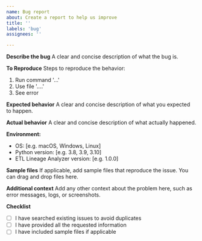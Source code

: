 ```yaml
---
name: Bug report
about: Create a report to help us improve
title: ''
labels: 'bug'
assignees: ''

---
```


**Describe the bug**
A clear and concise description of what the bug is.

**To Reproduce**
Steps to reproduce the behavior:
1. Run command '...'
2. Use file '....'
3. See error

**Expected behavior**
A clear and concise description of what you expected to happen.

**Actual behavior**
A clear and concise description of what actually happened.

**Environment:**
 - OS: [e.g. macOS, Windows, Linux]
 - Python version: [e.g. 3.8, 3.9, 3.10]
 - ETL Lineage Analyzer version: [e.g. 1.0.0]

**Sample files**
If applicable, add sample files that reproduce the issue. You can drag and drop files here.

**Additional context**
Add any other context about the problem here, such as error messages, logs, or screenshots.

**Checklist**
- [ ] I have searched existing issues to avoid duplicates
- [ ] I have provided all the requested information
- [ ] I have included sample files if applicable 